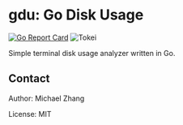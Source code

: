 gdu: Go Disk Usage
==================

[![Go Report Card](https://goreportcard.com/badge/github.com/iptq/gdu)](https://goreportcard.com/report/github.com/iptq/gdu)
![Tokei](https://tokei.rs/b1/github/iptq/gdu)

Simple terminal disk usage analyzer written in Go.

Contact
-------

Author: Michael Zhang

License: MIT
